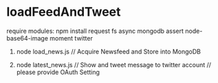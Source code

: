 # loadFeedAndTweet
require modules:
npm install request fs async mongodb assert node-base64-image moment twitter

1. node load_news.js
// Acquire Newsfeed and Store into MongoDB

2. node latest_news.js
// Show and tweet message to twitter account
// please provide OAuth Setting